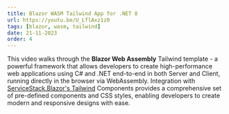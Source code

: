 ```yaml
---
title: Blazor WASM Tailwind App for .NET 8
url: https://youtu.be/U_LflAxz1z0
tags: [blazor, wasm, tailwind]
date: 21-11-2023
order: 4
---
```


This video walks through the **Blazor Web Assembly** Tailwind template - a powerful framework that allows developers to create 
high-performance web applications using C# and .NET end-to-end in both Server and Client, running directly in the browser via WebAssembly. 
Integration with [ServiceStack.Blazor's Tailwind](https://blazor-gallery.servicestack.net/gallery) Components provides a 
comprehensive set of pre-defined components and CSS styles, enabling developers to create modern and responsive designs with ease.
